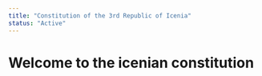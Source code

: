 ```yaml
---
title: "Constitution of the 3rd Republic of Icenia"
status: "Active"
---
```

 
 # Welcome to the icenian constitution